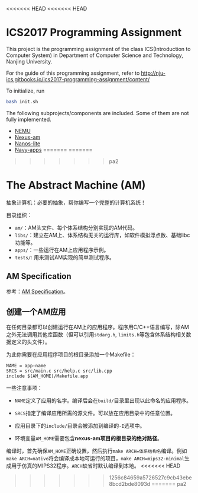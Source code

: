 <<<<<<< HEAD
<<<<<<< HEAD
# ICS2017 Programming Assignment

This project is the programming assignment of the class ICS(Introduction to Computer System) in Department of Computer Science and Technology, Nanjing University.

For the guide of this programming assignment,
refer to http://nju-ics.gitbooks.io/ics2017-programming-assignment/content/

To initialize, run
```bash
bash init.sh
```

The following subprojects/components are included. Some of them are not fully implemented.
* [NEMU](https://github.com/NJU-ProjectN/nemu)
* [Nexus-am](https://github.com/NJU-ProjectN/nexus-am)
* [Nanos-lite](https://github.com/NJU-ProjectN/nanos-lite)
* [Navy-apps](https://github.com/NJU-ProjectN/navy-apps)
=======
=======
>>>>>>> pa2
# The Abstract Machine (AM)

抽象计算机：必要的抽象，帮你编写一个完整的计算机系统！

目录组织：

* `am/`：AM头文件、每个体系结构分别实现的AM代码。
* `libs/`：建立在AM上、体系结构无关的运行库，如软件模拟浮点数、基础libc功能等。
* `apps/`：一些运行在AM上应用程序示例。
* `tests/`: 用来测试AM实现的简单测试程序。

## AM Specification

参考：[AM Specification](SPEC.md)。

## 创建一个AM应用

在任何目录都可以创建运行在AM上的应用程序。程序用C/C++语言编写，除AM之外无法调用其他库函数（但可以引用`stdarg.h`, `limits.h`等包含体系结构相关数据定义的头文件）。

为此你需要在应用程序项目的根目录添加一个Makefile：

```
NAME = app-name
SRCS = src/main.c src/help.c src/lib.cpp
include $(AM_HOME)/Makefile.app
```

一些注意事项：

* `NAME`定义了应用的名字。编译后会在`build/`目录里出现以此命名的应用程序。
* `SRCS`指定了编译应用所需的源文件。可以放在应用目录中的任意位置。


* 应用目录下的`include/`目录会被添加到编译的`-I`选项中。
* 环境变量`AM_HOME`需要包含**nexus-am项目的根目录的绝对路径**。

编译时，首先确保`AM_HOME`正确设置，然后执行`make ARCH=体系结构名`编译。例如`make ARCH=native`将会编译成本地可运行的项目，`make ARCH=mips32-minimal`生成用于仿真的MIPS32程序。`ARCH`缺省时默认编译到本地。
<<<<<<< HEAD
>>>>>>> 1256c84659a5726527c9cb43ebe8bcd2bde8093d
=======
>>>>>>> pa2
